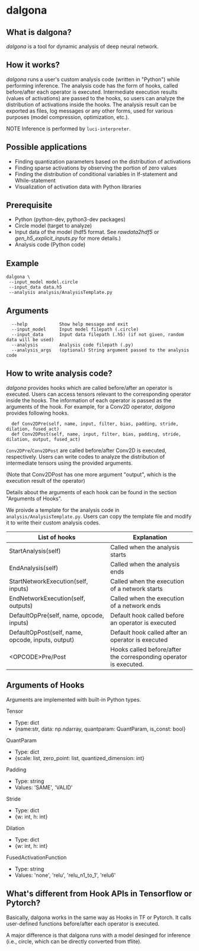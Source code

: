 # dalgona

## What is dalgona?

_dalgona_ is a tool for dynamic analysis of deep neural network.

## How it works?

_dalgona_ runs a user's custom analysis code (written in "Python") while performing inference. The analysis code has the form of hooks, called before/after each operator is executed. Intermediate execution results (values of activations) are passed to the hooks, so users can analyze the distribution of activations inside the hooks. The analysis result can be exported as files, log messages or any other forms, used for various purposes (model compression, optimization, etc.).

NOTE Inference is performed by `luci-interpreter`.

## Possible applications
- Finding quantization parameters based on the distribution of activations
- Finding sparse activations by observing the portion of zero values
- Finding the distribution of conditional variables in If-statement and While-statement
- Visualization of activation data with Python libraries

## Prerequisite
- Python (python-dev, python3-dev packages)
- Circle model (target to analyze)
- Input data of the model (hdf5 format. See _rawdata2hdf5_ or _gen_h5_explicit_inputs.py_ for more details.)
- Analysis code (Python code)

## Example
```
dalgona \
 --input_model model.circle
 --input_data data.h5
 --analysis analysis/AnalysisTemplate.py
```

## Arguments
```
  --help            Show help message and exit
  --input_model     Input model filepath (.circle)
  --input_data      Input data filepath (.h5) (if not given, random data will be used)
  --analysis        Analysis code filepath (.py)
  --analysis_args   (optional) String argument passed to the analysis code
```

## How to write analysis code?

_dalgona_ provides hooks which are called before/after an operator is executed.
Users can access tensors relevant to the corresponding operator inside the hooks.
The information of each operator is passed as the arguments of the hook.
For example, for a Conv2D operator, _dalgona_ provides following hooks.

```
  def Conv2DPre(self, name, input, filter, bias, padding, stride, dilation, fused_act)
  def Conv2DPost(self, name, input, filter, bias, padding, stride, dilation, output, fused_act)
```

`Conv2DPre`/`Conv2DPost` are called before/after Conv2D is executed, respectively. Users can write codes to analyze the distribution of intermediate tensors using the provided arguments.

(Note that Conv2DPost has one more argument "output", which is the execution result of the operator)

Details about the arguments of each hook can be found in the section "Arguments of Hooks".

We proivde a template for the analysis code in `analysis/AnalysisTemplate.py`. Users can copy the template file and modify it to write their custom analysis codes.

| List of hooks | Explanation |
| --------------|------------ |
| StartAnalysis(self) | Called when the analysis starts |
| EndAnalysis(self) | Called when the analysis ends |
| StartNetworkExecution(self, inputs) | Called when the execution of a network starts |
| EndNetworkExecution(self, outputs) | Called when the execution of a network ends |
| DefaultOpPre(self, name, opcode, inputs) | Default hook called before an operator is executed |
| DefaultOpPost(self, name, opcode, inputs, output) | Default hook called after an operator is executed |
| \<OPCODE\>Pre/Post | Hooks called before/after the corresponding operator is executed. |

## Arguments of Hooks

Arguments are implemented with built-in Python types.

Tensor
- Type: dict
- {name:str, data: np.ndarray, quantparam: QuantParam, is_const: bool}

QuantParam
- Type: dict
- {scale: list, zero_point: list, quantized_dimension: int}

Padding
- Type: string
- Values: 'SAME', 'VALID'

Stride
- Type: dict
- {w: int, h: int}

Dilation
- Type: dict
- {w: int, h: int}

FusedActivationFunction
- Type: string
- Values: 'none', 'relu', 'relu_n1_to_1', 'relu6'

## What's different from Hook APIs in Tensorflow or Pytorch?

Basically, dalgona works in the same way as Hooks in TF or Pytorch. It calls user-defined functions before/after each operator is executed.

A major difference is that dalgona runs with a model desinged for inference (i.e., circle, which can be directly converted from tflite).
